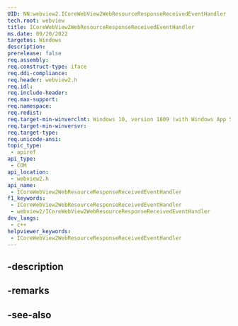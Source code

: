```yaml
---
UID: NN:webview2.ICoreWebView2WebResourceResponseReceivedEventHandler
tech.root: webview
title: ICoreWebView2WebResourceResponseReceivedEventHandler
ms.date: 09/20/2022
targetos: Windows
description: 
prerelease: false
req.assembly: 
req.construct-type: iface
req.ddi-compliance: 
req.header: webview2.h
req.idl: 
req.include-header: 
req.max-support: 
req.namespace: 
req.redist: 
req.target-min-winverclnt: Windows 10, version 1809 (with Windows App SDK 1.1 or later)
req.target-min-winversvr: 
req.target-type: 
req.unicode-ansi: 
topic_type:
 - apiref
api_type:
 - COM
api_location:
 - webview2.h
api_name:
 - ICoreWebView2WebResourceResponseReceivedEventHandler
f1_keywords:
 - ICoreWebView2WebResourceResponseReceivedEventHandler
 - webview2/ICoreWebView2WebResourceResponseReceivedEventHandler
dev_langs:
 - c++
helpviewer_keywords:
 - ICoreWebView2WebResourceResponseReceivedEventHandler
---
```


## -description

## -remarks

## -see-also

